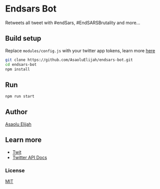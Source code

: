 # Endsars Bot

Retweets all tweet with #endSars, #EndSARSBrutality and more...

## Build setup

Replace `modules/config.js` with your twitter app tokens, learn more [here](https://developer.twitter.com/en/docs)

```bash
git clone https://github.com/AsaoluElijah/endsars-bot.git
cd endsars-bot
npm install
```

## Run

```bash
npm run start
```

## Author

[Asaolu Elijah](https://twitter.com/asaolu_elijah)

## Learn more

- [Twit](https://github.com/ttezel/twit)
- [Twitter API Docs](https://developer.twitter.com/en/docs)

### License

[MIT](license.md)
